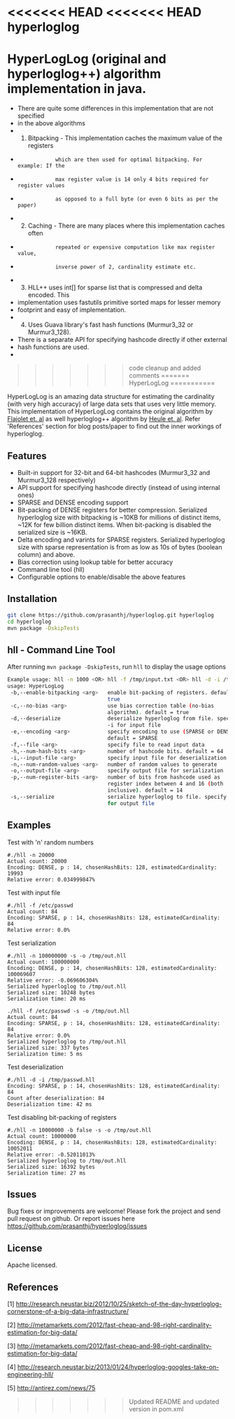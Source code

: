 <<<<<<< HEAD
<<<<<<< HEAD
hyperloglog
===========

HyperLogLog (original and hyperloglog++) algorithm implementation in java.
=======

 * There are quite some differences in this implementation that are not specified
 * in the above algorithms
 * 1) Bitpacking - This implementation caches the maximum value of the registers
 *                 which are then used for optimal bitpacking. For example: If the
 *                 max register value is 14 only 4 bits required for register values
 *                 as opposed to a full byte (or even 6 bits as per the paper)
 * 2) Caching    - There are many places where this implementation caches often
 *                 repeated or expensive computation like max register value,
 *                 inverse power of 2, cardinality estimate etc.
 * 3) HLL++ uses int[] for sparse list that is compressed and delta encoded. This
 *    implementation uses fastutils primitive sorted maps for lesser memory
 *    footprint and easy of implementation.
 * 4) Uses Guava library's fast hash functions (Murmur3_32 or Murmur3_128).
 *    There is a separate API for specifying hashcode directly if other external
 *    hash functions are used.
 *    
>>>>>>> code cleanup and added comments
=======
HyperLogLog
===========

HyperLogLog is an amazing data structure for estimating the cardinality (with very high accuracy) of large data sets that uses very little memory. This implementation of HyperLogLog contains the original algorithm by [Flajolet et. al] as well hyperloglog++ algorithm by [Heule et. al]. Refer 'References' section for blog posts/paper to find out the inner workings of hyperloglog.


Features
--------
  - Built-in support for 32-bit and 64-bit hashcodes (Murmur3_32 and Murmur3_128 respectively)
  - API support for specifying hashcode directly (instead of using internal ones)
  - SPARSE and DENSE encoding support
  - Bit-packing of DENSE registers for better compression. Serialized hyperloglog size with bitpacking is ~10KB for millions of distinct items, ~12K for few billion distinct items. When bit-packing is disabled the serialized size is ~16KB.
  - Delta encoding and varints for SPARSE registers. Serialized hyperloglog size with sparse representation is from as low as 10s of bytes (boolean column) and above.
  - Bias correction using lookup table for better accuracy
  - Command line tool (hll)
  - Configurable options to enable/disable the above features

Installation
--------------

```sh
git clone https://github.com/prasanthj/hyperloglog.git hyperloglog
cd hyperloglog
mvn package -DskipTests
```

hll - Command Line Tool
-----------------------
After running ```mvn package -DskipTests```, run ```hll``` to display the usage options
```sh
Example usage: hll -n 1000 <OR> hll -f /tmp/input.txt <OR> hll -d -i /tmp/out.hll
usage: HyperLogLog
 -b,--enable-bitpacking <arg>   enable bit-packing of registers. default =
                                true
 -c,--no-bias <arg>             use bias correction table (no-bias
                                algorithm). default = true
 -d,--deserialize               deserialize hyperloglog from file. specify
                                -i for input file
 -e,--encoding <arg>            specify encoding to use (SPARSE or DENSE).
                                default = SPARSE
 -f,--file <arg>                specify file to read input data
 -h,--num-hash-bits <arg>       number of hashcode bits. default = 64
 -i,--input-file <arg>          specify input file for deserialization
 -n,--num-random-values <arg>   number of random values to generate
 -o,--output-file <arg>         specify output file for serialization
 -p,--num-register-bits <arg>   number of bits from hashcode used as
                                register index between 4 and 16 (both
                                inclusive). default = 14
 -s,--serialize                 serialize hyperloglog to file. specify -o
                                for output file
```

Examples
--------
Test with 'n' random numbers

```
#./hll -n 20000
Actual count: 20000
Encoding: DENSE, p : 14, chosenHashBits: 128, estimatedCardinality: 19993
Relative error: 0.034999847%
```

Test with input file
```
#./hll -f /etc/passwd
Actual count: 84
Encoding: SPARSE, p : 14, chosenHashBits: 128, estimatedCardinality: 84
Relative error: 0.0%
```

Test serialization
```
#./hll -n 100000000 -s -o /tmp/out.hll
Actual count: 100000000
Encoding: DENSE, p : 14, chosenHashBits: 128, estimatedCardinality: 100069607
Relative error: -0.069606304%
Serialized hyperloglog to /tmp/out.hll
Serialized size: 10248 bytes
Serialization time: 20 ms

./hll -f /etc/passwd -s -o /tmp/out.hll
Actual count: 84
Encoding: SPARSE, p : 14, chosenHashBits: 128, estimatedCardinality: 84
Relative error: 0.0%
Serialized hyperloglog to /tmp/out.hll
Serialized size: 337 bytes
Serialization time: 5 ms
```

Test deserialization
```
#./hll -d -i /tmp/passwd.hll
Encoding: SPARSE, p : 14, chosenHashBits: 128, estimatedCardinality: 84
Count after deserialization: 84
Deserialization time: 42 ms
```

Test disabling bit-packing of registers
```
#./hll -n 10000000 -b false -s -o /tmp/out.hll
Actual count: 10000000
Encoding: DENSE, p : 14, chosenHashBits: 128, estimatedCardinality: 10052011
Relative error: -0.52011013%
Serialized hyperloglog to /tmp/out.hll
Serialized size: 16392 bytes
Serialization time: 27 ms
```
Issues
------
Bug fixes or improvements are welcome! Please fork the project and send pull request on github. Or report issues here https://github.com/prasanthj/hyperloglog/issues


License
-------

Apache licensed.

References
----------
[1] http://research.neustar.biz/2012/10/25/sketch-of-the-day-hyperloglog-cornerstone-of-a-big-data-infrastructure/

[2] http://metamarkets.com/2012/fast-cheap-and-98-right-cardinality-estimation-for-big-data/

[3] http://metamarkets.com/2012/fast-cheap-and-98-right-cardinality-estimation-for-big-data/

[4] http://research.neustar.biz/2013/01/24/hyperloglog-googles-take-on-engineering-hll/

[5] http://antirez.com/news/75


[Flajolet et. al]:http://algo.inria.fr/flajolet/Publications/FlFuGaMe07.pdf
[Heule et. al]:http://static.googleusercontent.com/media/research.google.com/en//pubs/archive/40671.pdf
>>>>>>> Updated README and updated version in pom.xml
